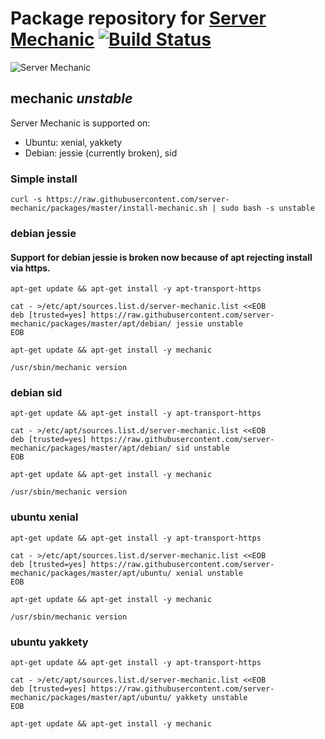 # Package repository for [Server Mechanic](https://github.com/server-mechanic/mechanic) [![Build Status](https://travis-ci.org/server-mechanic/packages.svg)](https://travis-ci.org/server-mechanic/packages)

![Server Mechanic](https://server-mechanic.github.io/website/images/mechanic_small.png "Server Mechanic")

## mechanic *unstable*

Server Mechanic is supported on:
* Ubuntu: xenial, yakkety
* Debian: jessie (currently broken), sid

### Simple install

```
curl -s https://raw.githubusercontent.com/server-mechanic/packages/master/install-mechanic.sh | sudo bash -s unstable
```

### debian jessie

#### Support for debian jessie is broken now because of apt rejecting install via https.

```
apt-get update && apt-get install -y apt-transport-https

cat - >/etc/apt/sources.list.d/server-mechanic.list <<EOB
deb [trusted=yes] https://raw.githubusercontent.com/server-mechanic/packages/master/apt/debian/ jessie unstable
EOB

apt-get update && apt-get install -y mechanic

/usr/sbin/mechanic version
```

### debian sid

```
apt-get update && apt-get install -y apt-transport-https

cat - >/etc/apt/sources.list.d/server-mechanic.list <<EOB
deb [trusted=yes] https://raw.githubusercontent.com/server-mechanic/packages/master/apt/debian/ sid unstable
EOB

apt-get update && apt-get install -y mechanic

/usr/sbin/mechanic version
```

### ubuntu xenial

```
apt-get update && apt-get install -y apt-transport-https

cat - >/etc/apt/sources.list.d/server-mechanic.list <<EOB
deb [trusted=yes] https://raw.githubusercontent.com/server-mechanic/packages/master/apt/ubuntu/ xenial unstable
EOB

apt-get update && apt-get install -y mechanic

/usr/sbin/mechanic version
```

### ubuntu yakkety

```
apt-get update && apt-get install -y apt-transport-https

cat - >/etc/apt/sources.list.d/server-mechanic.list <<EOB
deb [trusted=yes] https://raw.githubusercontent.com/server-mechanic/packages/master/apt/ubuntu/ yakkety unstable
EOB

apt-get update && apt-get install -y mechanic
```

